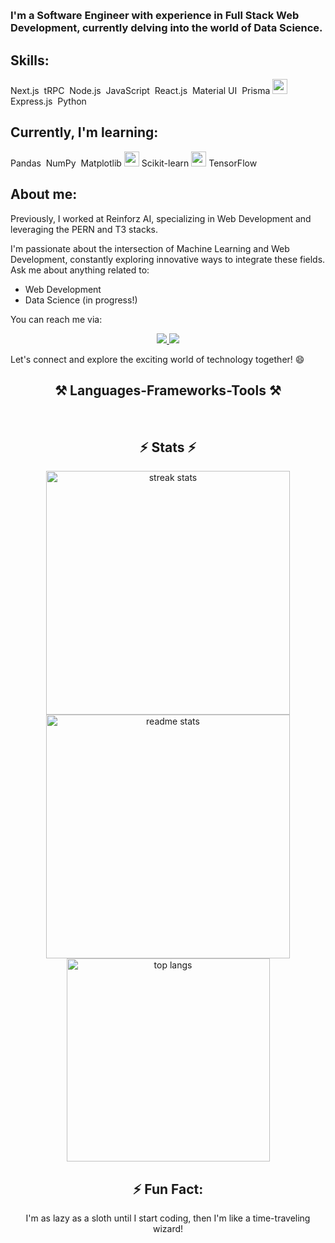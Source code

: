 <h1 align="center">
    <img alt="" src="https://readme-typing-svg.herokuapp.com/?font=Righteous&size=35&center=true&vCenter=true&width=500&height=70&duration=4000&lines=Hi+There!+👋;+I'm+Loknath!;" />
</h1>
<h3>I'm a Software Engineer with experience in Full Stack Web Development, currently delving into the world of Data Science.</h3>

<h2>Skills:</h2>
<div class="skills">
  <p>
    Next.js <img alt="" src="https://img.icons8.com/color/24/000000/nextjs.png"/>
    tRPC <img alt="" src="https://images.app.goo.gl/6B3huyWaZFhkanra9"/>
    Node.js <img alt="" src="https://img.icons8.com/color/24/000000/nodejs.png"/>
    JavaScript <img alt="" src="https://img.icons8.com/color/24/000000/javascript.png"/>
    React.js <img alt="" src="https://img.icons8.com/plasticine/24/000000/react.png"/>
    Material UI <img alt="" src="https://img.icons8.com/color/24/000000/material-ui.png"/>
    Prisma <img alt="" width="24px" src="https://skillicons.dev/icons?i=prisma"/>
    Express.js <img alt="" src="https://img.icons8.com/color/24/000000/express.png"/>
    Python <img alt="" src="https://img.icons8.com/color/24/000000/python.png"/>
  </p>
</div>
<h2>Currently, I'm learning:</h2>
<div class="skills">
<p>
  Pandas <img alt="" src="https://img.icons8.com/color/24/000000/pandas.png"/>
  NumPy <img alt="" src="https://img.icons8.com/color/24/000000/numpy.png"/>
  Matplotlib <img alt="" width="24px" src="https://upload.wikimedia.org/wikipedia/commons/8/84/Matplotlib_icon.svg"/>
  Scikit-learn <img alt="" width="24px" src="https://skillicons.dev/icons?i=sklearn"/>
  TensorFlow <img alt=""src="https://img.icons8.com/color/24/000000/tensorflow.png"/>
</p>
</div>
    <h2>About me:</h2>
    <p>Previously, I worked at Reinforz AI, specializing in Web Development and leveraging the PERN and T3 stacks.</p>
    <p>I'm passionate about the intersection of Machine Learning and Web Development, constantly exploring innovative ways to integrate these fields. Ask me about anything related to:</p>
    <ul>
      <li>Web Development</li>
      <li>Data Science (in progress!)</li>
    </ul>
    <p>You can reach me via:</p>
    <div align="center"> 
      <a href="mailto:sahaloknath826@gmail.com">
        <img src="https://img.shields.io/badge/Gmail-333333?style=for-the-badge&logo=gmail&logoColor=red" />
       </a>
      <a href="https://www.linkedin.com/in/loknath-saha-68b7b4269" target="_blank">
       <img src="https://img.shields.io/badge/LinkedIn-0077B5?style=for-the-badge&logo=linkedin&logoColor=white" target="_blank" />
      </a>
    </div>
    <p>Let's connect and explore the exciting world of technology together! 😄</p>
    <h2 align="center">⚒️ Languages-Frameworks-Tools ⚒️</h2>
   <div align="center">
     <img alt="" src="https://skillicons.dev/icons?i=react,mui,html,css,vscode,github,tailwind,git,prisma" />
     <img alt="" src="https://skillicons.dev/icons?i=nodejs,python,javascript,typescript,express,mongodb,nextjs,mysql,postgresql" /><br>
   </div>
   <div align="center">
  <h2> ⚡ Stats ⚡ </h2>
  <div align=center>
    <img  width=390 src="https://streak-stats-pi.vercel.app?user=mrdevcreator&count_private=true&theme=react&border_radius=10" alt="streak stats"/>
    <img width=390 src="https://github-readme-stats.vercel.app/api?username=mrdevcreator&count_private=true&show_icons=true&theme=react&rank_icon=github&border_radius=10" alt="readme stats" />
    <img width=325 align="center" src="https://github-readme-stats.vercel.app/api/top-langs/?username=mrdevcreator&hide=HTML&langs_count=8&layout=compact&theme=react&border_radius=10&size_weight=0.5&count_weight=0.5&exclude_repo=github-readme-stats" alt="top langs" />
  </div>
<h2>⚡ Fun Fact:</h2>
<p> I'm as lazy as a sloth until I start coding, then I'm like a time-traveling wizard!</p>



